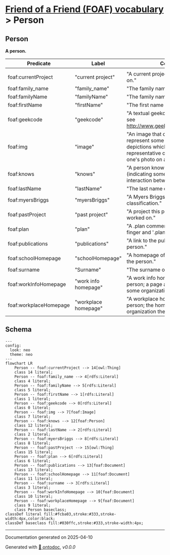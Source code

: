 # [Friend of a Friend (FOAF) vocabulary](../homepage.md) > Person

## Person

**A person.**

| Predicate                        | Label                            | Comment                              | Type |
| -------------------------------- | -------------------------------- | ------------------------------------ | ---- |
|   |
| foaf:currentProject             | "current project" | "A current project this person works on." |<kbd>owl:Thing</kbd> |   |
| foaf:family_name             | "family_name" | "The family name of some person." |<kbd>rdfs:Literal</kbd> |   |
| foaf:familyName             | "familyName" | "The family name of some person." |<kbd>rdfs:Literal</kbd> |   |
| foaf:firstName             | "firstName" | "The first name of a person." |<kbd>rdfs:Literal</kbd> |   |
| foaf:geekcode             | "geekcode" | "A textual geekcode for this person, see http://www.geekcode.com/geek.html" |<kbd>rdfs:Literal</kbd> |   |
| foaf:img             | "image" | "An image that can be used to represent some thing (ie. those depictions which are particularly representative of something, eg. one's photo on a homepage)." |<kbd>foaf:Image</kbd> |   |
| foaf:knows             | "knows" | "A person known by this person (indicating some level of reciprocated interaction between the parties)." |<kbd>foaf:Person</kbd> |   |
| foaf:lastName             | "lastName" | "The last name of a person." |<kbd>rdfs:Literal</kbd> |   |
| foaf:myersBriggs             | "myersBriggs" | "A Myers Briggs (MBTI) personality classification." |<kbd>rdfs:Literal</kbd> |   |
| foaf:pastProject             | "past project" | "A project this person has previously worked on." |<kbd>owl:Thing</kbd> |   |
| foaf:plan             | "plan" | "A .plan comment, in the tradition of finger and '.plan' files." |<kbd>rdfs:Literal</kbd> |   |
| foaf:publications             | "publications" | "A link to the publications of this person." |<kbd>foaf:Document</kbd> |   |
| foaf:schoolHomepage             | "schoolHomepage" | "A homepage of a school attended by the person." |<kbd>foaf:Document</kbd> |   |
| foaf:surname             | "Surname" | "The surname of some person." |<kbd>rdfs:Literal</kbd> |   |
| foaf:workInfoHomepage             | "work info homepage" | "A work info homepage of some person; a page about their work for some organization." |<kbd>foaf:Document</kbd> |   |
| foaf:workplaceHomepage             | "workplace homepage" | "A workplace homepage of some person; the homepage of an organization they work for." |<kbd>foaf:Document</kbd> |

## Schema

```mermaid
---
config:
  look: neo
  theme: neo
---
flowchart LR
    Person -- foaf:currentProject --> 14[owl:Thing]
    class 14 literal;
    Person -- foaf:family_name --> 4[rdfs:Literal]
    class 4 literal;
    Person -- foaf:familyName --> 5[rdfs:Literal]
    class 5 literal;
    Person -- foaf:firstName --> 1[rdfs:Literal]
    class 1 literal;
    Person -- foaf:geekcode --> 0[rdfs:Literal]
    class 0 literal;
    Person -- foaf:img --> 7[foaf:Image]
    class 7 literal;
    Person -- foaf:knows --> 12[foaf:Person]
    class 12 literal;
    Person -- foaf:lastName --> 2[rdfs:Literal]
    class 2 literal;
    Person -- foaf:myersBriggs --> 8[rdfs:Literal]
    class 8 literal;
    Person -- foaf:pastProject --> 15[owl:Thing]
    class 15 literal;
    Person -- foaf:plan --> 6[rdfs:Literal]
    class 6 literal;
    Person -- foaf:publications --> 13[foaf:Document]
    class 13 literal;
    Person -- foaf:schoolHomepage --> 11[foaf:Document]
    class 11 literal;
    Person -- foaf:surname --> 3[rdfs:Literal]
    class 3 literal;
    Person -- foaf:workInfoHomepage --> 10[foaf:Document]
    class 10 literal;
    Person -- foaf:workplaceHomepage --> 9[foaf:Document]
    class 9 literal;
    class Person baseclass;
classDef literal fill:#fcba03,stroke:#333,stroke-width:4px,color:black;
classDef baseclass fill:#030ffc,stroke:#333,stroke-width:4px;
```

---

Documentation generated on 2025-04-10

Generated with [📑 ontodoc](https://github.com/StephaneBranly/ontodoc), *v0.0.0*